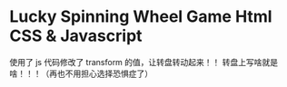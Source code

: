 # Lucky Spinning Wheel Game Html CSS & Javascript

使用了 js 代码修改了 transform 的值，让转盘转动起来！！
转盘上写啥就是啥！！！（再也不用担心选择恐惧症了）

